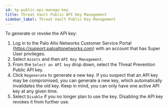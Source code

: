 ```yaml
---
id: tp-public-api-manage-key
title: Threat Vault Public API Key Management
sidebar_label: Threat Vault Public Key Management
---
```


To generate or revoke the API key:

1. Log in to the Palo Alto Networks Customer Service Portal (https://support.paloaltonetworks.com) with an account that has Super User privileges.
2. Select `Assets` and then `API Key Management`.
3. From the `Select an API key` drop down, select the Threat Prevention Public API key.
4. Click `Regenerate` to generate a new key. If you suspect that an API key may be compromised, you can generate a new key, which automatically invalidates the old key. Keep in mind, you can only have one active API key at any given time.
5. Select `Disable` if you no longer plan to use the key. Disabling the API key revokes it from further use.


